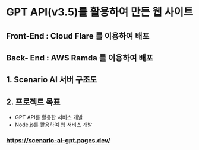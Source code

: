 # GPT API(v3.5)를 활용하여 만든 웹 사이트

## Front-End : Cloud Flare 를 이용하여 배포
## Back- End : AWS Ramda 를 이용하여 배포

## 1. Scenario AI 서버 구조도

## 2. 프로젝트 목표
* GPT API를 활용한 서비스 개발
* Node.js를 활용하여 웹 서비스 개발

### https://scenario-ai-gpt.pages.dev/
